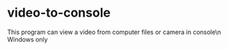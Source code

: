 # video-to-console
This program can view a video from computer files or camera in console\n
Windows only
